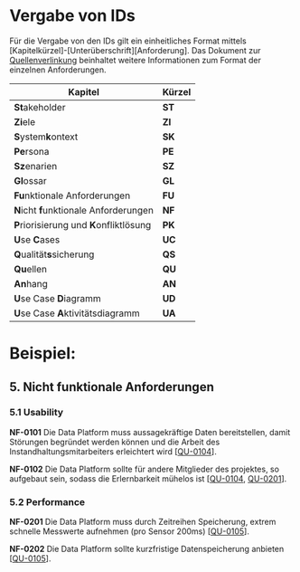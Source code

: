 # Vergabe von IDs
Für die Vergabe von den IDs gilt ein einheitliches Format mittels [Kapitelkürzel]-[Unterüberschrift][Anforderung]. Das Dokument zur [Quellenverlinkung](https://github.com/pschm/am-lastenheft-ss20/blob/master/muster/quellen-verlinkung.md) beinhaltet weitere Informationen zum Format der einzelnen Anforderungen.

| Kapitel | Kürzel |
|--------|--------|
| **St**akeholder|**ST** |
|**Zi**ele|**ZI** |
| **S**ystem**k**ontext|**SK** |
|**Pe**rsona|  **PE**
|**Sz**enarien |  **SZ**
| **Gl**ossar | **GL**
|**Fu**nktionale Anforderungen | **FU**
|**N**icht **f**unktionale Anforderungen|  **NF**
|**P**riorisierung und **K**onfliktlösung | **PK**
| **U**se **C**ases |  **UC**
|**Q**ualität**s**sicherung | **QS**
|**Qu**ellen |  **QU**
|**An**hang |  **AN**
|**U**se Case **D**iagramm |  **UD**
|**U**se Case **A**ktivitätsdiagramm |  **UA**


# Beispiel:
## 5. Nicht funktionale Anforderungen
  ### 5.1 Usability
  
  **NF-0101** Die Data Platform muss aussagekräftige Daten bereitstellen, damit Störungen begründet werden können und die Arbeit des Instandhaltungsmitarbeiters erleichtert wird [[QU-0104](../lastenheft/09.-quellen.md#QU-0104)].
  

**NF-0102** Die Data Platform sollte für andere Mitglieder des projektes, so aufgebaut sein, sodass die Erlernbarkeit mühelos ist [[QU-0104](../lastenheft/09.-quellen.md#QU-0104), [QU-0201](../lastenheft/09.-quellen.md#QU-0201)].


### 5.2 Performance 
**NF-0201** Die Data Platform muss durch Zeitreihen Speicherung, extrem schnelle Messwerte aufnehmen (pro Sensor 200ms) [[QU-0105](../lastenheft/09.-quellen.md#QU-0105)].

**NF-0202** Die Data Platform sollte kurzfristige Datenspeicherung anbieten [[QU-0105](../lastenheft/09.-quellen.md#QU-0105)].
